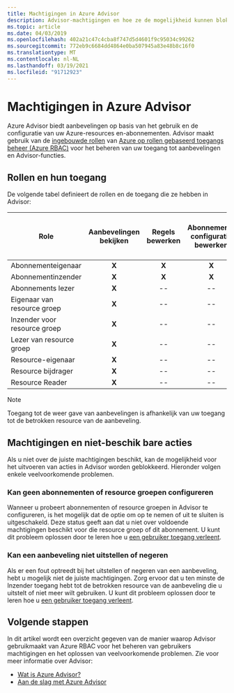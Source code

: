 ```yaml
---
title: Machtigingen in Azure Advisor
description: Advisor-machtigingen en hoe ze de mogelijkheid kunnen blok keren om abonnementen te configureren of aanbevelingen uit te stellen of te negeren.
ms.topic: article
ms.date: 04/03/2019
ms.openlocfilehash: 402a21c47c4cba8f747d5d4601f9c95034c99262
ms.sourcegitcommit: 772eb9c6684dd4864e0ba507945a83e48b8c16f0
ms.translationtype: MT
ms.contentlocale: nl-NL
ms.lasthandoff: 03/19/2021
ms.locfileid: "91712923"
---
```

# <a name="permissions-in-azure-advisor"></a>Machtigingen in Azure Advisor

Azure Advisor biedt aanbevelingen op basis van het gebruik en de configuratie van uw Azure-resources en-abonnementen. Advisor maakt gebruik van de [ingebouwde rollen](../role-based-access-control/built-in-roles.md) van [Azure op rollen gebaseerd toegangs beheer (Azure RBAC)](../role-based-access-control/overview.md) voor het beheren van uw toegang tot aanbevelingen en Advisor-functies. 

## <a name="roles-and-their-access"></a>Rollen en hun toegang

De volgende tabel definieert de rollen en de toegang die ze hebben in Advisor:

| **Role** | **Aanbevelingen bekijken** | **Regels bewerken** | **Abonnements configuratie bewerken** | **Configuratie van de resource groep bewerken**| **Aanbevelingen negeren en uitstellen**|
|---|:---:|:---:|:---:|:---:|:---:|
|Abonnementeigenaar|**X**|**X**|**X**|**X**|**X**|
|Abonnementinzender|**X**|**X**|**X**|**X**|**X**|
|Abonnements lezer|**X**|--|--|--|--|
|Eigenaar van resource groep|**X**|--|--|**X**|**X**|
|Inzender voor resource groep|**X**|--|--|**X**|**X**|
|Lezer van resource groep|**X**|--|--|--|--|
|Resource-eigenaar|**X**|--|--|--|**X**|
|Resource bijdrager|**X**|--|--|--|**X**|
|Resource Reader|**X**|--|--|--|--|

> [!NOTE]
> Toegang tot de weer gave van aanbevelingen is afhankelijk van uw toegang tot de betrokken resource van de aanbeveling.

## <a name="permissions-and-unavailable-actions"></a>Machtigingen en niet-beschik bare acties

Als u niet over de juiste machtigingen beschikt, kan de mogelijkheid voor het uitvoeren van acties in Advisor worden geblokkeerd. Hieronder volgen enkele veelvoorkomende problemen.

### <a name="unable-to-configure-subscriptions-or-resource-groups"></a>Kan geen abonnementen of resource groepen configureren

Wanneer u probeert abonnementen of resource groepen in Advisor te configureren, is het mogelijk dat de optie om op te nemen of uit te sluiten is uitgeschakeld. Deze status geeft aan dat u niet over voldoende machtigingen beschikt voor die resource groep of dit abonnement. U kunt dit probleem oplossen door te leren hoe u [een gebruiker toegang verleent](../role-based-access-control/quickstart-assign-role-user-portal.md).

### <a name="unable-to-postpone-or-dismiss-a-recommendation"></a>Kan een aanbeveling niet uitstellen of negeren

Als er een fout optreedt bij het uitstellen of negeren van een aanbeveling, hebt u mogelijk niet de juiste machtigingen. Zorg ervoor dat u ten minste de Inzender toegang hebt tot de betrokken resource van de aanbeveling die u uitstelt of niet meer wilt gebruiken. U kunt dit probleem oplossen door te leren hoe u [een gebruiker toegang verleent](../role-based-access-control/quickstart-assign-role-user-portal.md).

## <a name="next-steps"></a>Volgende stappen

In dit artikel wordt een overzicht gegeven van de manier waarop Advisor gebruikmaakt van Azure RBAC voor het beheren van gebruikers machtigingen en het oplossen van veelvoorkomende problemen. Zie voor meer informatie over Advisor:

- [Wat is Azure Advisor?](./advisor-overview.md)
- [Aan de slag met Azure Advisor](./advisor-get-started.md)
